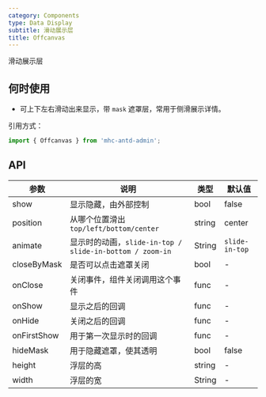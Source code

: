 ```yaml
---
category: Components
type: Data Display
subtitle: 滑动展示层
title: Offcanvas
---
```


滑动展示层

## 何时使用

- 可上下左右滑动出来显示，带 `mask` 遮罩层，常用于侧滑展示详情。

引用方式：

```javascript
import { Offcanvas } from 'mhc-antd-admin';
```


## API

| 参数 | 说明 | 类型 | 默认值 |
| --- | --- | --- | --- |
| show | 显示隐藏，由外部控制 | bool | false |
| position | 从哪个位置滑出 `top/left/bottom/center` | string | center |
| animate | 显示时的动画，`slide-in-top / slide-in-bottom / zoom-in` | String | `slide-in-top` |
| closeByMask | 是否可以点击遮罩关闭 | bool | - |
| onClose | 关闭事件，组件关闭调用这个事件 | func | - |
| onShow | 显示之后的回调 | func | - |
| onHide | 关闭之后的回调 | func | - |
| onFirstShow | 用于第一次显示时的回调 | func | - |
| hideMask | 用于隐藏遮罩，使其透明 | bool | false |
| height | 浮层的高 | string | - |
| width | 浮层的宽| String | - |
